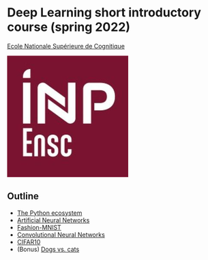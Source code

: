 # Deep Learning short introductory course (spring 2022)

[Ecole Nationale Supérieure de Cognitique](https://ensc.bordeaux-inp.fr)

[![ENSC logo](logo_ensc_carre.jpg)](https://ensc.bordeaux-inp.fr/)

## Outline

- [The Python ecosystem](https://www.bpesquet.fr/mlhandbook/tools/python_ecosystem.html)
- [Artificial Neural Networks](https://www.bpesquet.fr/mlhandbook/algorithms/artificial_neural_networks.html)
- [Fashion-MNIST](https://www.bpesquet.fr/mlkatas/training/fashion_mnist.html)
- [Convolutional Neural Networks](https://www.bpesquet.fr/mlhandbook/algorithms/convolutional_neural_networks.html)
- [CIFAR10](https://www.bpesquet.fr/mlkatas/training/cifar10.html)
- (Bonus) [Dogs vs. cats](https://www.bpesquet.fr/mlkatas/training/dogs_vs_cats_keras.html)
